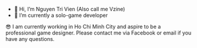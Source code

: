 - 👋 Hi, I’m Nguyen Tri Vien (Also call me Vzine)
- 🌱 I’m currently a solo-game developer


😎 I am currently working in Ho Chi Minh City and aspire to be a professional game designer.
Please contact me via Facebook or email if you have any questions.
